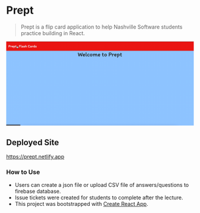 # Prept
> Prept is a flip card application to help Nashville Software students practice building in React. 
 
![prept gif](prept.gif)

## Deployed Site
https://prept.netlify.app

### How to Use

- Users can create a json file or upload CSV file of answers/questions to firebase database.
- Issue tickets were created for students to complete after the lecture.
- This project was bootstrapped with [Create React App](https://github.com/facebook/create-react-app).
